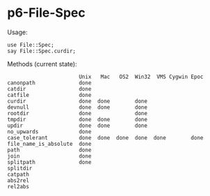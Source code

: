 p6-File-Spec
============

Usage:

	use File::Spec;
	say File::Spec.curdir;

Methods (current state):

	                       Unix   Mac   OS2  Win32  VMS Cygwin Epoc
	canonpath              done                                    
	catdir                 done                        
	catfile                done                        
	curdir                 done  done        done      
	devnull                done  done        done      
	rootdir                done              done      
	tmpdir                 done  done        done      
	updir                  done  done        done      
	no_upwards             done                        
	case_tolerant          done  done  done  done  done        done
	file_name_is_absolute  done                                    
	path                   done                                    
	join                   done                                    
	splitpath              done                                    
	splitdir
	catpath
	abs2rel
	rel2abs